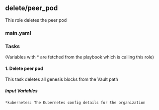 ## delete/peer_pod
This role deletes the peer pod
### main.yaml
### Tasks
(Variables with * are fetched from the playbook which is calling this role)
#### 1. Delete peer pod
This task deletes all genesis blocks from the Vault path
##### Input Variables

    *kubernetes: The Kubernetes config details for the organization